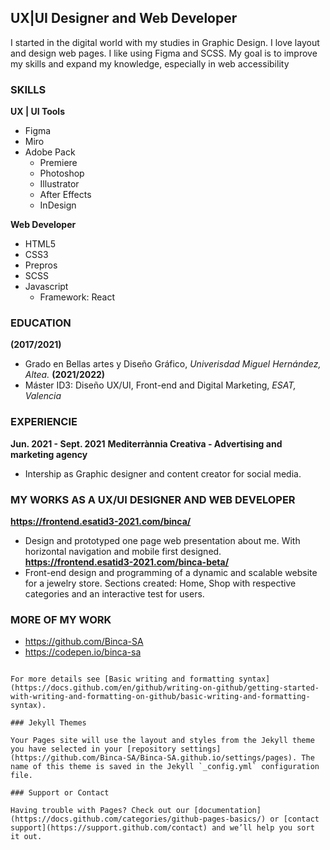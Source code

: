 ## UX|UI Designer and Web Developer

I started in the digital world with my studies in Graphic Design.
I love layout and design web pages. I like using Figma and SCSS.
My goal is to improve my skills and expand my knowledge, especially in web accessibility

### SKILLS

**UX | UI Tools**
- Figma
- Miro
- Adobe Pack
  - Premiere
  - Photoshop
  - Illustrator
  - After Effects
  - InDesign

**Web Developer**
- HTML5
- CSS3
- Prepros
- SCSS
- Javascript
  - Framework: React

### EDUCATION
**(2017/2021)**
  - Grado en Bellas artes y Diseño Gráfico, *Univerisdad Miguel Hernández, Altea.*
**(2021/2022)**
  - Máster ID3: Diseño UX/UI, Front-end and Digital Marketing, *ESAT, Valencia*

### EXPERIENCIE
**Jun. 2021 - Sept. 2021**
**Mediterrànnia Creativa - Advertising and marketing agency**
- Intership as Graphic designer and content creator for social media. 
  
### MY WORKS AS A UX/UI DESIGNER AND WEB DEVELOPER
**https://frontend.esatid3-2021.com/binca/**
  - Design and prototyped one page web presentation about me. With horizontal navigation and mobile first designed.
**https://frontend.esatid3-2021.com/binca-beta/**
  - Front-end design and programming of a dynamic and scalable website for a jewelry store. Sections created: Home, Shop with respective categories and an            interactive test for users.

### MORE OF MY WORK
- https://github.com/Binca-SA
- https://codepen.io/binca-sa


```

For more details see [Basic writing and formatting syntax](https://docs.github.com/en/github/writing-on-github/getting-started-with-writing-and-formatting-on-github/basic-writing-and-formatting-syntax).

### Jekyll Themes

Your Pages site will use the layout and styles from the Jekyll theme you have selected in your [repository settings](https://github.com/Binca-SA/Binca-SA.github.io/settings/pages). The name of this theme is saved in the Jekyll `_config.yml` configuration file.

### Support or Contact

Having trouble with Pages? Check out our [documentation](https://docs.github.com/categories/github-pages-basics/) or [contact support](https://support.github.com/contact) and we’ll help you sort it out.
